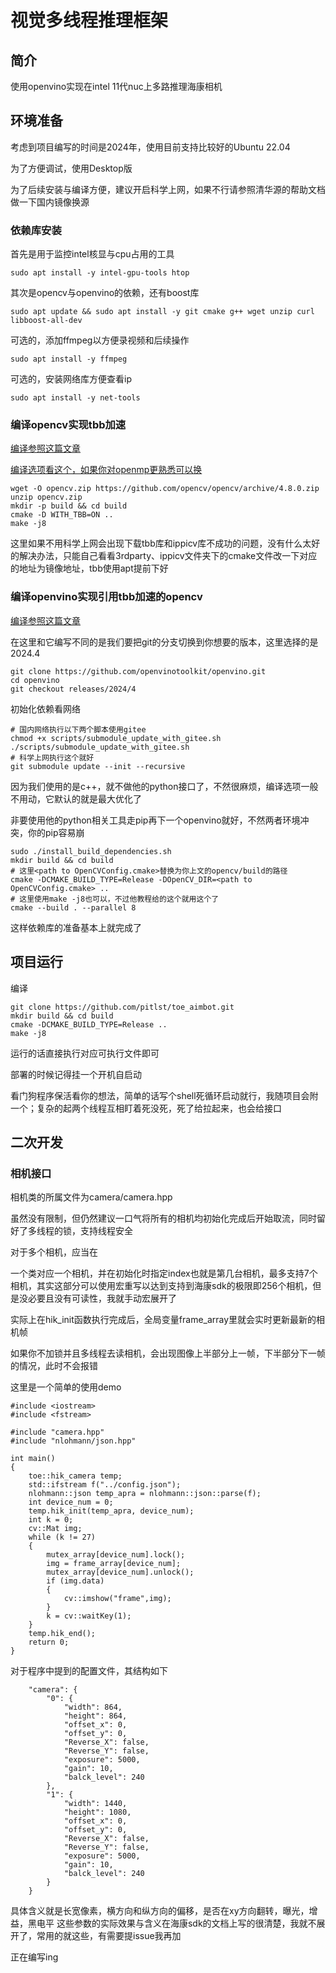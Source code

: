 # 视觉多线程推理框架

## 简介

使用openvino实现在intel 11代nuc上多路推理海康相机

## 环境准备

考虑到项目编写的时间是2024年，使用目前支持比较好的Ubuntu 22.04

为了方便调试，使用Desktop版

为了后续安装与编译方便，建议开启科学上网，如果不行请参照清华源的帮助文档做一下国内镜像换源

### 依赖库安装

首先是用于监控intel核显与cpu占用的工具
```
sudo apt install -y intel-gpu-tools htop
```

其次是opencv与openvino的依赖，还有boost库
```
sudo apt update && sudo apt install -y git cmake g++ wget unzip curl libboost-all-dev
```

可选的，添加ffmpeg以方便录视频和后续操作
```
sudo apt install -y ffmpeg
```

可选的，安装网络库方便查看ip
```
sudo apt install -y net-tools
```
### 编译opencv实现tbb加速

[编译参照这篇文章](https://docs.opencv.org/4.x/d7/d9f/tutorial_linux_install.html)

[编译选项看这个，如果你对openmp更熟悉可以换](https://docs.opencv.org/4.x/db/d05/tutorial_config_reference.html)
```
wget -O opencv.zip https://github.com/opencv/opencv/archive/4.8.0.zip
unzip opencv.zip
mkdir -p build && cd build
cmake -D WITH_TBB=ON ..
make -j8
```
这里如果不用科学上网会出现下载tbb库和ippicv库不成功的问题，没有什么太好的解决办法，只能自己看看3rdparty、ippicv文件夹下的cmake文件改一下对应的地址为镜像地址，tbb使用apt提前下好

### 编译openvino实现引用tbb加速的opencv

[编译参照这篇文章](https://github.com/openvinotoolkit/openvino/blob/master/docs/dev/build_linux.md)

在这里和它编写不同的是我们要把git的分支切换到你想要的版本，这里选择的是2024.4
```
git clone https://github.com/openvinotoolkit/openvino.git
cd openvino
git checkout releases/2024/4
```
初始化依赖看网络
```
# 国内网络执行以下两个脚本使用gitee
chmod +x scripts/submodule_update_with_gitee.sh
./scripts/submodule_update_with_gitee.sh
# 科学上网执行这个就好
git submodule update --init --recursive
```
因为我们使用的是c++，就不做他的python接口了，不然很麻烦，编译选项一般不用动，它默认的就是最大优化了

非要使用他的python相关工具走pip再下一个openvino就好，不然两者环境冲突，你的pip容易崩
```
sudo ./install_build_dependencies.sh
mkdir build && cd build
# 这里<path to OpenCVConfig.cmake>替换为你上文的opencv/build的路径
cmake -DCMAKE_BUILD_TYPE=Release -DOpenCV_DIR=<path to OpenCVConfig.cmake> ..
# 这里使用make -j8也可以，不过他教程给的这个就用这个了
cmake --build . --parallel 8
```
这样依赖库的准备基本上就完成了

## 项目运行
编译
```
git clone https://github.com/pitlst/toe_aimbot.git
mkdir build && cd build
cmake -DCMAKE_BUILD_TYPE=Release ..
make -j8
```
运行的话直接执行对应可执行文件即可

部署的时候记得挂一个开机自启动

看门狗程序保活看你的想法，简单的话写个shell死循环启动就行，我随项目会附一个；复杂的起两个线程互相盯着死没死，死了给拉起来，也会给接口

## 二次开发

### 相机接口

相机类的所属文件为camera/camera.hpp

虽然没有限制，但仍然建议一口气将所有的相机均初始化完成后开始取流，同时留好了多线程的锁，支持线程安全

对于多个相机，应当在

一个类对应一个相机，并在初始化时指定index也就是第几台相机，最多支持7个相机，其实这部分可以使用宏重写以达到支持到海康sdk的极限即256个相机，但是没必要且没有可读性，我就手动宏展开了

实际上在hik_init函数执行完成后，全局变量frame_array里就会实时更新最新的相机帧

如果你不加锁并且多线程去读相机，会出现图像上半部分上一帧，下半部分下一帧的情况，此时不会报错

这里是一个简单的使用demo
```
#include <iostream>
#include <fstream>

#include "camera.hpp"
#include "nlohmann/json.hpp"

int main()
{
    toe::hik_camera temp;
    std::ifstream f("../config.json");
    nlohmann::json temp_apra = nlohmann::json::parse(f);
    int device_num = 0;
    temp.hik_init(temp_apra, device_num);
    int k = 0;
    cv::Mat img;
    while (k != 27)
    {
        mutex_array[device_num].lock();
        img = frame_array[device_num];
        mutex_array[device_num].unlock();
        if (img.data)
        {
            cv::imshow("frame",img);
        }
        k = cv::waitKey(1);
    }
    temp.hik_end();
    return 0;
}
```
对于程序中提到的配置文件，其结构如下
```
    "camera": {
        "0": {
            "width": 864,
            "height": 864,
            "offset_x": 0,
            "offset_y": 0,
            "Reverse_X": false,
            "Reverse_Y": false,
            "exposure": 5000,
            "gain": 10,
            "balck_level": 240
        },
        "1": {
            "width": 1440,
            "height": 1080,
            "offset_x": 0,
            "offset_y": 0,
            "Reverse_X": false,
            "Reverse_Y": false,
            "exposure": 5000,
            "gain": 10,
            "balck_level": 240
        }
    }
```
具体含义就是长宽像素，横方向和纵方向的偏移，是否在xy方向翻转，曝光，增益，黑电平
这些参数的实际效果与含义在海康sdk的文档上写的很清楚，我就不展开了，常用的就这些，有需要提issue我再加


正在编写ing
